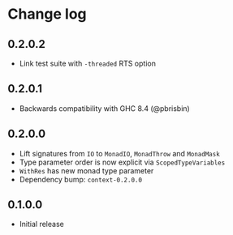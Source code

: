 # Change log

## 0.2.0.2

* Link test suite with `-threaded` RTS option

## 0.2.0.1

* Backwards compatibility with GHC 8.4 (@pbrisbin)

## 0.2.0.0

* Lift signatures from `IO` to `MonadIO`, `MonadThrow` and `MonadMask`
* Type parameter order is now explicit via `ScopedTypeVariables`
* `WithRes` has new monad type parameter
* Dependency bump: `context-0.2.0.0`

## 0.1.0.0

* Initial release
